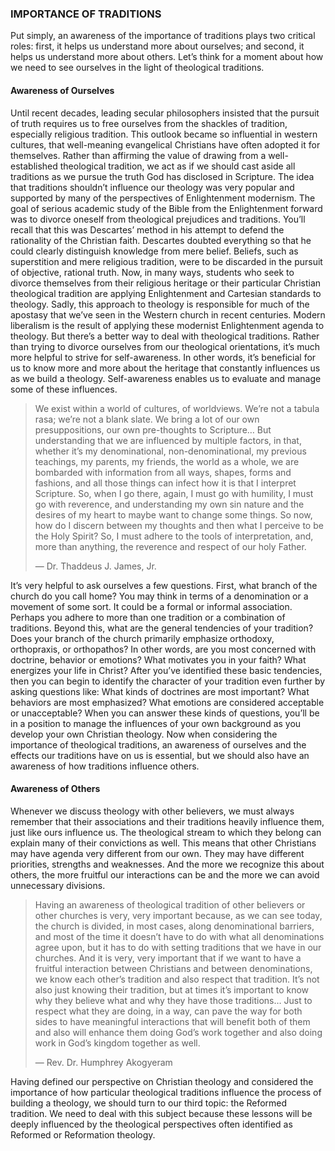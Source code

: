 ### IMPORTANCE OF TRADITIONS

Put simply, an awareness of the importance of traditions plays two critical roles: first, it helps us understand more about ourselves; and second, it helps us understand more about others. Let’s think for a moment about how we need to see ourselves in the light of theological traditions. 


#### Awareness of Ourselves 

Until recent decades, leading secular philosophers insisted that the pursuit of truth requires us to free ourselves from the shackles of tradition, especially religious tradition. This outlook became so influential in western cultures, that well-meaning evangelical Christians have often adopted it for themselves. Rather than affirming the value of drawing from a well-established theological tradition, we act as if we should cast aside all traditions as we pursue the truth God has disclosed in Scripture. 
The idea that traditions shouldn’t influence our theology was very popular and supported by many of the perspectives of Enlightenment modernism. The goal of serious academic study of the Bible from the Enlightenment forward was to divorce oneself from theological prejudices and traditions. You’ll recall that this was Descartes’ method in his attempt to defend the rationality of the Christian faith. Descartes doubted everything so that he could clearly distinguish knowledge from mere belief. Beliefs, such as superstition and mere religious tradition, were to be discarded in the pursuit of objective, rational truth.
Now, in many ways, students who seek to divorce themselves from their religious heritage or their particular Christian theological tradition are applying Enlightenment and Cartesian standards to theology. Sadly, this approach to theology is responsible for much of the apostasy that we’ve seen in the Western church in recent centuries. Modern liberalism is the result of applying these modernist Enlightenment agenda to theology. But there’s a better way to deal with theological traditions. Rather than trying to divorce ourselves from our theological orientations, it’s much more helpful to strive for self-awareness. In other words, it’s beneficial for us to know more and more about the heritage that constantly influences us as we build a theology. Self-awareness enables us to evaluate and manage some of these influences. 

> We exist within a world of cultures, of worldviews. We’re not a tabula rasa; we’re not a blank slate. We bring a lot of our own presuppositions, our own pre-thoughts to Scripture… But understanding that we are influenced by multiple factors, in that, whether it’s my denominational, non-denominational, my previous teachings, my parents, my friends, the world as a whole, we are bombarded with information from all ways, shapes, forms and fashions, and all those things can infect how it is that I interpret Scripture. So, when I go there, again, I must go with humility, I must go with reverence, and understanding my own sin nature and the desires of my heart to maybe want to change some things. So now, how do I discern between my thoughts and then what I perceive to be the Holy Spirit? So, I must adhere to the tools of interpretation, and, more than anything, the reverence and respect of our holy Father.
> 
> — Dr. Thaddeus J. James, Jr. 

It’s very helpful to ask ourselves a few questions. First, what branch of the church do you call home? You may think in terms of a denomination or a movement of some sort. It could be a formal or informal association. Perhaps you adhere to more than one tradition or a combination of traditions. 
Beyond this, what are the general tendencies of your tradition? Does your branch of the church primarily emphasize orthodoxy, orthopraxis, or orthopathos? In other words, are you most concerned with doctrine, behavior or emotions? What motivates you in your faith? What energizes your life in Christ? After you’ve identified these basic tendencies, then you can begin to identify the character of your tradition even further by asking questions like: What kinds of doctrines are most important? What behaviors are most emphasized? What emotions are considered acceptable or unacceptable? When you can answer these kinds of questions, you’ll be in a position to manage the influences of your own background as you develop your own Christian theology.
Now when considering the importance of theological traditions, an awareness of ourselves and the effects our traditions have on us is essential, but we should also have an awareness of how traditions influence others. 


#### Awareness of Others

Whenever we discuss theology with other believers, we must always remember that their associations and their traditions heavily influence them, just like ours influence us. The theological stream to which they belong can explain many of their convictions as well. This means that other Christians may have agenda very different from our own. They may have different priorities, strengths and weaknesses. And the more we recognize this about others, the more fruitful our interactions can be and the more we can avoid unnecessary divisions.

> Having an awareness of theological tradition of other believers or other churches is very, very important because, as we can see today, the church is divided, in most cases, along denominational barriers, and most of the time it doesn’t have to do with what all denominations agree upon, but it has to do with setting traditions that we have in our churches. And it is very, very important that if we want to have a fruitful interaction between Christians and between denominations, we know each other’s tradition and also respect that tradition. It’s not also just knowing their tradition, but at times it’s important to know why they believe what and why they have those traditions… Just to respect what they are doing, in a way, can pave the way for both sides to have meaningful interactions that will benefit both of them and also will enhance them doing God’s work together and also doing work in God’s kingdom together as well.
> 
> — Rev. Dr. Humphrey Akogyeram 

Having defined our perspective on Christian theology and considered the importance of how particular theological traditions influence the process of building a theology, we should turn to our third topic: the Reformed tradition. We need to deal with this subject because these lessons will be deeply influenced by the theological perspectives often identified as Reformed or Reformation theology. 

